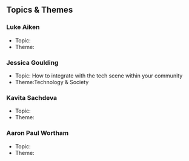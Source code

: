 ## Topics & Themes

### Luke Aiken

* Topic:
* Theme:

### Jessica Goulding

* Topic: How to integrate with the tech scene within your community 
* Theme:Technology & Society 

### Kavita Sachdeva

* Topic:
* Theme:

### Aaron Paul Wortham

* Topic:
* Theme:


